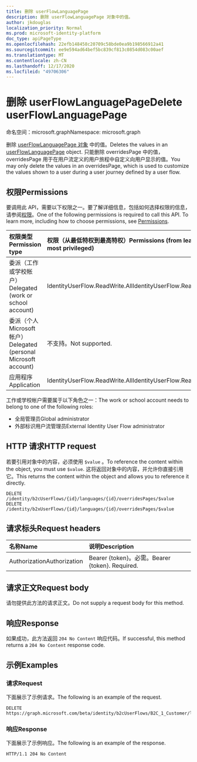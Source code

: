```yaml
---
title: 删除 userFlowLanguagePage
description: 删除 userFlowLanguagePage 对象中的值。
author: jkdouglas
localization_priority: Normal
ms.prod: microsoft-identity-platform
doc_type: apiPageType
ms.openlocfilehash: 22efb148458c20709c58bde0ea9b198566912a41
ms.sourcegitcommit: ee9e594ad64bef5bc839cf813c0854d083c00aef
ms.translationtype: MT
ms.contentlocale: zh-CN
ms.lasthandoff: 12/17/2020
ms.locfileid: "49706306"
---
```

# <a name="delete-userflowlanguagepage"></a><span data-ttu-id="56185-103">删除 userFlowLanguagePage</span><span class="sxs-lookup"><span data-stu-id="56185-103">Delete userFlowLanguagePage</span></span>

<span data-ttu-id="56185-104">命名空间：microsoft.graph</span><span class="sxs-lookup"><span data-stu-id="56185-104">Namespace: microsoft.graph</span></span>

<span data-ttu-id="56185-105">删除 [userFlowLanguagePage 对象](../resources/userflowlanguagepage.md) 中的值。</span><span class="sxs-lookup"><span data-stu-id="56185-105">Deletes the values in an [userFlowLanguagePage](../resources/userflowlanguagepage.md) object.</span></span> <span data-ttu-id="56185-106">只能删除 overridesPage 中的值，overridesPage 用于在用户流定义的用户旅程中自定义向用户显示的值。</span><span class="sxs-lookup"><span data-stu-id="56185-106">You may only delete the values in an overridesPage, which is used to customize the values shown to a user during a user journey defined by a user flow.</span></span>

## <a name="permissions"></a><span data-ttu-id="56185-107">权限</span><span class="sxs-lookup"><span data-stu-id="56185-107">Permissions</span></span>

<span data-ttu-id="56185-p102">要调用此 API，需要以下权限之一。要了解详细信息，包括如何选择权限的信息，请参阅[权限](/graph/permissions-reference)。</span><span class="sxs-lookup"><span data-stu-id="56185-p102">One of the following permissions is required to call this API. To learn more, including how to choose permissions, see [Permissions](/graph/permissions-reference).</span></span>

|<span data-ttu-id="56185-110">权限类型</span><span class="sxs-lookup"><span data-stu-id="56185-110">Permission type</span></span>      | <span data-ttu-id="56185-111">权限（从最低特权到最高特权）</span><span class="sxs-lookup"><span data-stu-id="56185-111">Permissions (from least to most privileged)</span></span>              |
|:--------------------|:---------------------------------------------------------|
|<span data-ttu-id="56185-112">委派（工作或学校帐户）</span><span class="sxs-lookup"><span data-stu-id="56185-112">Delegated (work or school account)</span></span>|<span data-ttu-id="56185-113">IdentityUserFlow.ReadWrite.All</span><span class="sxs-lookup"><span data-stu-id="56185-113">IdentityUserFlow.ReadWrite.All</span></span>|
|<span data-ttu-id="56185-114">委派（个人 Microsoft 帐户）</span><span class="sxs-lookup"><span data-stu-id="56185-114">Delegated (personal Microsoft account)</span></span>| <span data-ttu-id="56185-115">不支持。</span><span class="sxs-lookup"><span data-stu-id="56185-115">Not supported.</span></span>|
|<span data-ttu-id="56185-116">应用程序</span><span class="sxs-lookup"><span data-stu-id="56185-116">Application</span></span>|<span data-ttu-id="56185-117">IdentityUserFlow.ReadWrite.All</span><span class="sxs-lookup"><span data-stu-id="56185-117">IdentityUserFlow.ReadWrite.All</span></span>|

<span data-ttu-id="56185-118">工作或学校帐户需要属于以下角色之一：</span><span class="sxs-lookup"><span data-stu-id="56185-118">The work or school account needs to belong to one of the following roles:</span></span>

* <span data-ttu-id="56185-119">全局管理员</span><span class="sxs-lookup"><span data-stu-id="56185-119">Global administrator</span></span>
* <span data-ttu-id="56185-120">外部标识用户流管理员</span><span class="sxs-lookup"><span data-stu-id="56185-120">External Identity User Flow administrator</span></span>

## <a name="http-request"></a><span data-ttu-id="56185-121">HTTP 请求</span><span class="sxs-lookup"><span data-stu-id="56185-121">HTTP request</span></span>

<span data-ttu-id="56185-122">若要引用对象中的内容，必须使用 `$value` 。</span><span class="sxs-lookup"><span data-stu-id="56185-122">To reference the content within the object, you must use `$value`.</span></span> <span data-ttu-id="56185-123">这将返回对象中的内容，并允许你直接引用它。</span><span class="sxs-lookup"><span data-stu-id="56185-123">This returns the content within the object and allows you to reference it directly.</span></span>

<!-- {
  "blockType": "ignored"
}
-->

``` http
DELETE /identity/b2cUserFlows/{id}/languages/{id}/overridesPages/$value
DELETE /identity/b2xUserFlows/{id}/languages/{id}/overridesPages/$value
```

## <a name="request-headers"></a><span data-ttu-id="56185-124">请求标头</span><span class="sxs-lookup"><span data-stu-id="56185-124">Request headers</span></span>

|<span data-ttu-id="56185-125">名称</span><span class="sxs-lookup"><span data-stu-id="56185-125">Name</span></span>|<span data-ttu-id="56185-126">说明</span><span class="sxs-lookup"><span data-stu-id="56185-126">Description</span></span>|
|:---|:---|
|<span data-ttu-id="56185-127">Authorization</span><span class="sxs-lookup"><span data-stu-id="56185-127">Authorization</span></span>|<span data-ttu-id="56185-p104">Bearer {token}。必需。</span><span class="sxs-lookup"><span data-stu-id="56185-p104">Bearer {token}. Required.</span></span>|

## <a name="request-body"></a><span data-ttu-id="56185-130">请求正文</span><span class="sxs-lookup"><span data-stu-id="56185-130">Request body</span></span>

<span data-ttu-id="56185-131">请勿提供此方法的请求正文。</span><span class="sxs-lookup"><span data-stu-id="56185-131">Do not supply a request body for this method.</span></span>

## <a name="response"></a><span data-ttu-id="56185-132">响应</span><span class="sxs-lookup"><span data-stu-id="56185-132">Response</span></span>

<span data-ttu-id="56185-133">如果成功，此方法返回 `204 No Content` 响应代码。</span><span class="sxs-lookup"><span data-stu-id="56185-133">If successful, this method returns a `204 No Content` response code.</span></span>

## <a name="examples"></a><span data-ttu-id="56185-134">示例</span><span class="sxs-lookup"><span data-stu-id="56185-134">Examples</span></span>

### <a name="request"></a><span data-ttu-id="56185-135">请求</span><span class="sxs-lookup"><span data-stu-id="56185-135">Request</span></span>

<span data-ttu-id="56185-136">下面展示了示例请求。</span><span class="sxs-lookup"><span data-stu-id="56185-136">The following is an example of the request.</span></span>

<!-- {
  "blockType": "request",
  "name": "delete_userflowlanguagepage"
}
-->

``` http
DELETE https://graph.microsoft.com/beta/identity/b2cUserFlows/B2C_1_Customer/languages/en/overridesPages/phonefactor/$value
```

### <a name="response"></a><span data-ttu-id="56185-137">响应</span><span class="sxs-lookup"><span data-stu-id="56185-137">Response</span></span>

<span data-ttu-id="56185-138">下面展示了示例响应。</span><span class="sxs-lookup"><span data-stu-id="56185-138">The following is an example of the response.</span></span>

<!-- {
  "blockType": "response",
  "truncated": true
}
-->

``` http
HTTP/1.1 204 No Content
```
